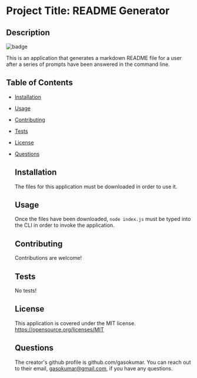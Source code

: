# Project Title: README Generator
  ## Description
  ![badge](https://img.shields.io/badge/license-MIT-success)
  
  This is an application that generates a markdown README file for a user after a series of prompts have been answered in the command line.
  
  
  ## Table of Contents
- [Installation](#installation)
- [Usage](#usage)
- [Contributing](#contributing)
- [Tests](#tests)
- [License](#license)
- [Questions](#questions)

  ## Installation
  The files for this application must be downloaded in order to use it.
  ## Usage
  Once the files have been downloaded, `node index.js` must be typed into the CLI in order to invoke the application.
  ## Contributing
  Contributions are welcome!
  ## Tests
  No tests!
  ## License
  This application is covered under the MIT license.
  https://opensource.org/licenses/MIT
  

  ## Questions
  The creator's github profile is github.com/gasokumar.
  You can reach out to their email, gasokumar@gmail.com, if you have any questions.

